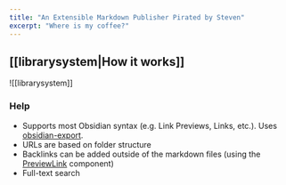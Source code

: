 ```yaml
---
title: "An Extensible Markdown Publisher Pirated by Steven"
excerpt: "Where is my coffee?"
---
```


## [[librarysystem|How it works]]
![[librarysystem]]

### Help 
- Supports most Obsidian syntax (e.g. Link Previews,  Links, etc.). Uses [obsidian-export](https://github.com/zoni/obsidian-export).
- URLs are based on folder structure
- Backlinks can be added outside of the markdown files (using the [PreviewLink](https://github.com/matthewwong525/linked-blog-starter/blob/main/components/misc/preview-link.tsx) component)
- Full-text search



